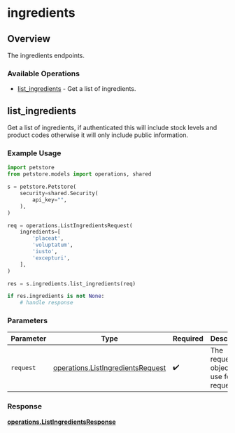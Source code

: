 # ingredients

## Overview

The ingredients endpoints.

### Available Operations

* [list_ingredients](#list_ingredients) - Get a list of ingredients.

## list_ingredients

Get a list of ingredients, if authenticated this will include stock levels and product codes otherwise it will only include public information.

### Example Usage

```python
import petstore
from petstore.models import operations, shared

s = petstore.Petstore(
    security=shared.Security(
        api_key="",
    ),
)

req = operations.ListIngredientsRequest(
    ingredients=[
        'placeat',
        'voluptatum',
        'iusto',
        'excepturi',
    ],
)

res = s.ingredients.list_ingredients(req)

if res.ingredients is not None:
    # handle response
```

### Parameters

| Parameter                                                                              | Type                                                                                   | Required                                                                               | Description                                                                            |
| -------------------------------------------------------------------------------------- | -------------------------------------------------------------------------------------- | -------------------------------------------------------------------------------------- | -------------------------------------------------------------------------------------- |
| `request`                                                                              | [operations.ListIngredientsRequest](../../models/operations/listingredientsrequest.md) | :heavy_check_mark:                                                                     | The request object to use for the request.                                             |


### Response

**[operations.ListIngredientsResponse](../../models/operations/listingredientsresponse.md)**

